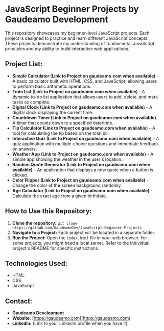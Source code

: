 # JavaScript Beginner Projects by Gaudeamo Development

This repository showcases my beginner-level JavaScript projects. Each project is designed to practice and learn different JavaScript concepts. These projects demonstrate my understanding of fundamental JavaScript principles and my ability to build interactive web applications.


## Project List:

* **Simple Calculator (Link to Project on gaudeamo.com when available)** - A basic calculator built with HTML, CSS, and JavaScript, allowing users to perform basic arithmetic operations.
* **Todo List (Link to Project on gaudeamo.com when available)** - A dynamic to-do list application that allows users to add, delete, and mark tasks as complete.
* **Digital Clock (Link to Project on gaudeamo.com when available)** - A digital clock displaying the current time.
* **Countdown Timer (Link to Project on gaudeamo.com when available)** - A timer that counts down to a specified date/time.
* **Tip Calculator (Link to Project on gaudeamo.com when available)** - A tool for calculating the tip based on the total bill.
* **Interactive Quiz (Link to Project on gaudeamo.com when available)** - A quiz application with multiple-choice questions and immediate feedback on answers.
* **Weather App (Link to Project on gaudeamo.com when available)** - A simple app showing the weather in the user's location.
* **Random Quote Generator (Link to Project on gaudeamo.com when available)** - An application that displays a new quote when a button is clicked.
* **Color Flipper (Link to Project on gaudeamo.com when available)** - Change the color of the screen background randomly.
* **Age Calculator (Link to Project on gaudeamo.com when available)** - Calculate the exact age from a given birthdate.


## How to Use this Repository:

1. **Clone the repository:** `git clone https://github.com/GaudeamoDev/JavaScript-Beginner-Projects`
2. **Navigate to a Project:** Each project will be located in a separate folder.
3. **Run the Project:** Open the `index.html` file in your web browser. For some projects, you might need a local server. Refer to the individual project's README for specific instructions.


## Technologies Used:

* HTML
* CSS
* JavaScript


## Contact:

* **Gaudeamo Development**
* **Website:** [https://gaudeamo.com](https://gaudeamo.com)
* **LinkedIn:** (Link to your LinkedIn profile when you have it)
